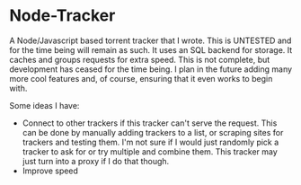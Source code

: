 # Node-Tracker
A Node/Javascript based torrent tracker that I wrote. This is UNTESTED and for the time being will remain as such. It uses an SQL backend for storage. It caches and groups requests for extra speed. This is not complete, but development has ceased for the time being. I plan in the future adding many more cool features and, of course, ensuring that it even works to begin with. 

Some ideas I have:

- Connect to other trackers if this tracker can't serve the request. This can be done by manually adding trackers to a list, or scraping sites for trackers and testing them. I'm not sure if I would just randomly pick a tracker to ask for or try multiple and combine them. This tracker may just turn into a proxy if I do that though.
- Improve speed
